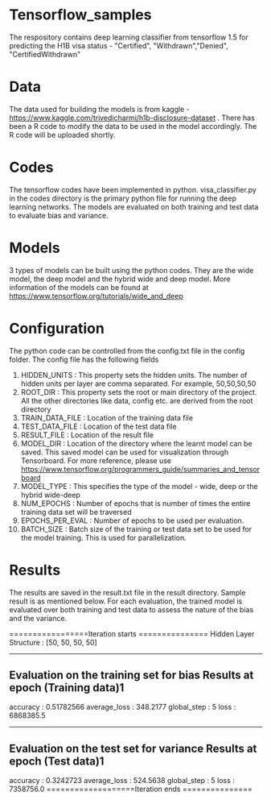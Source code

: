 # Tensorflow_samples
The respository contains deep learning classifier from tensorflow 1.5 for predicting the H1B visa status - "Certified", "Withdrawn","Denied", "CertifiedWithdrawn"

# Data
The data used for building the models is from kaggle - https://www.kaggle.com/trivedicharmi/h1b-disclosure-dataset . There has been a R code to modify the data to be used in the model accordingly. The R code will be uploaded shortly.

# Codes
The tensorflow codes have been implemented in python. visa_classifier.py in the codes directory is the primary python file for running the deep learning networks. The models are evaluated on both training and test data to evaluate bias and variance.

# Models
3 types of models can be built using the python codes. They are the wide model, the deep model and the hybrid wide and deep model. More information of the models can be found at https://www.tensorflow.org/tutorials/wide_and_deep

# Configuration
The python code can be controlled from the config.txt file in the config folder. The config file has the following fields
1. HIDDEN_UNITS : This property sets the hidden units. The number of hidden units per layer are comma separated. For example, 50,50,50,50
2. ROOT_DIR : This property sets the root or main directory  of the project. All the other directories like data, config etc. are derived from the root directory
3. TRAIN_DATA_FILE : Location of the training data file
4. TEST_DATA_FILE : Location of the test data file
5. RESULT_FILE : Location of the result file
6. MODEL_DIR : Location of the directory where the learnt model can be saved. This saved model can be used for visualization through Tensorboard. For more reference, please use https://www.tensorflow.org/programmers_guide/summaries_and_tensorboard
7. MODEL_TYPE : This specifies the type of the model - wide, deep or the hybrid wide-deep
8. NUM_EPOCHS : Number of epochs that is number of times the entire training data set will be traversed
9. EPOCHS_PER_EVAL : Number of epochs to be used per evaluation.
10. BATCH_SIZE : Batch size of the training or test data set to be used for the model training. This is used for parallelization.

# Results
The results are saved in the result.txt file in the result directory. 
Sample result is as mentioned below. For each evaluation, the trained model is evaluated over both training and test data to assess the nature of the bias and the variance.

=================Iteration starts =============== 
Hidden Layer Structure : [50, 50, 50, 50]
****************************************************************************************************
Evaluation on the training set for bias 
Results at epoch (Training data)1
------------------------------------------------------------
accuracy : 0.51782566
average_loss : 348.2177
global_step : 5
loss : 6868385.5
****************************************************************************************************
Evaluation on the test set for variance 
Results at epoch (Test data)1
------------------------------------------------------------
accuracy : 0.3242723
average_loss : 524.5638
global_step : 5
loss : 7358756.0
===================Iteration ends =============== 

